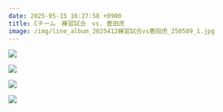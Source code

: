 ```yaml
---
date: 2025-05-15 16:27:58 +0900
title: Cチーム　練習試合　vs. 豊田虎
image: /img/line_album_2025412練習試合vs豊田虎_250509_1.jpg
---
```

![](/img/line_album_2025412練習試合vs豊田虎_250509_2.jpg)

![](/img/line_album_2025412練習試合vs豊田虎_250509_3.jpg)

![](/img/line_album_2025412練習試合vs豊田虎_250509_4.jpg)

![](/img/line_album_2025412練習試合vs豊田虎_250509_5.jpg)
